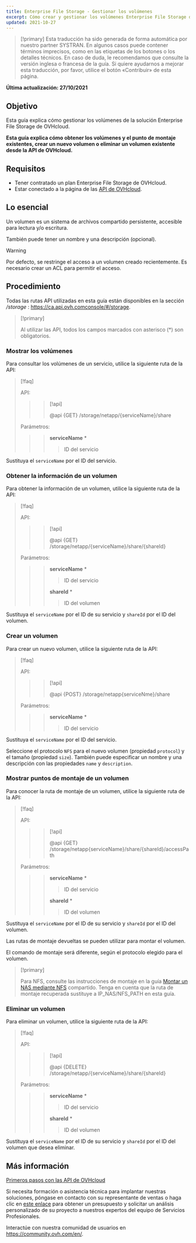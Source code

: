 ```yaml
---
title: Enterprise File Storage - Gestionar los volúmenes
excerpt: Cómo crear y gestionar los volúmenes Enterprise File Storage de OVHcloud utilizando las API de OVHcloud
updated: 2021-10-27
---
```


> [!primary]
> Esta traducción ha sido generada de forma automática por nuestro partner SYSTRAN. En algunos casos puede contener términos imprecisos, como en las etiquetas de los botones o los detalles técnicos. En caso de duda, le recomendamos que consulte la versión inglesa o francesa de la guía. Si quiere ayudarnos a mejorar esta traducción, por favor, utilice el botón «Contribuir» de esta página.
>

**Última actualización: 27/10/2021**

## Objetivo

Esta guía explica cómo gestionar los volúmenes de la solución Enterprise File Storage de OVHcloud.

**Esta guía explica cómo obtener los volúmenes y el punto de montaje existentes, crear un nuevo volumen o eliminar un volumen existente desde la API de OVHcloud.**

## Requisitos

- Tener contratado un plan Enterprise File Storage de OVHcloud.
- Estar conectado a la página de las [API de OVHcloud](https://ca.api.ovh.com).

## Lo esencial

Un volumen es un sistema de archivos compartido persistente, accesible para lectura y/o escritura.

También puede tener un nombre y una descripción (opcional).

> [!warning]
>
> Por defecto, se restringe el acceso a un volumen creado recientemente. Es necesario crear un ACL para permitir el acceso.
>

## Procedimiento

Todas las rutas API utilizadas en esta guía están disponibles en la sección */storage* : <https://ca.api.ovh.comconsole/#/storage>.

> [!primary]
>
> Al utilizar las API, todos los campos marcados con asterisco (\*) son obligatorios.
>

### Mostrar los volúmenes

Para consultar los volúmenes de un servicio, utilice la siguiente ruta de la API:

> [!faq]
>
> API:
>
>> > [!api]
>> >
>> > @api {GET} /storage/netapp/{serviceName}/share
>> >
>>
>
> Parámetros:
>
>> > **serviceName** *
>> >
>> >> ID del servicio
>> >
>

Sustituya el `serviceName` por el ID del servicio.

### Obtener la información de un volumen

Para obtener la información de un volumen, utilice la siguiente ruta de la API:

> [!faq]
>
> API:
>
>> > [!api]
>> >
>> > @api {GET} /storage/netapp/{serviceName}/share/{shareId}
>> >
>>
>
> Parámetros:
>
>> > **serviceName** *
>> >
>> >> ID del servicio
>> >
>> > **shareId** *
>> >
>> >> ID del volumen
>

Sustituya el `serviceName` por el ID de su servicio y `shareId` por el ID del volumen.

### Crear un volumen

Para crear un nuevo volumen, utilice la siguiente ruta de la API:

> [!faq]
>
> API:
>
>> > [!api]
>> >
>> > @api {POST} /storage/netapp{serviceNme}/share
>> >
>>
>
> Parámetros:
>
>> > **serviceName** *
>> >
>> >> ID del servicio
>> >
>

Sustituya el `serviceName` por el ID del servicio.

Seleccione el protocolo `NFS` para el nuevo volumen (propiedad `protocol`) y el tamaño (propiedad `size`).
También puede especificar un nombre y una descripción con las propiedades `name` y `description`.

### Mostrar puntos de montaje de un volumen

Para conocer la ruta de montaje de un volumen, utilice la siguiente ruta de la API:

> [!faq]
>
> API:
>
>> > [!api]
>> >
>> > @api {GET} /storage/netapp{serviceName}/share/{shareId}/accessPath
>> >
>>
>
> Parámetros:
>
>> > **serviceName** *
>> >
>> >> ID del servicio
>> >
>> > **shareId** *
>> >
>> >> ID del volumen
>

Sustituya el `serviceName` por el ID de su servicio y `shareId` por el ID del volumen.

Las rutas de montaje devueltas se pueden utilizar para montar el volumen.

El comando de montaje será diferente, según el protocolo elegido para el volumen.  

> [!primary]
>
> Para NFS, consulte las instrucciones de montaje en la guía [Montar un NAS mediante NFS](/pages/cloud/storage/file_storage/nas_nfs) compartido.
> Tenga en cuenta que la ruta de montaje recuperada sustituye a IP_NAS/NFS_PATH en esta guía.
>  

### Eliminar un volumen

Para eliminar un volumen, utilice la siguiente ruta de la API:  

> [!faq]
>
> API:
>
>> > [!api]
>> >
>> > @api {DELETE} /storage/netapp/{serviceName}/share/{shareId}
>> >
>>
>
> Parámetros:
>
>> > **serviceName** *
>> >
>> >> ID del servicio
>> >
>> > **shareId** *
>> >
>> >> ID del volumen
>

Sustituya el `serviceName` por el ID de su servicio y `shareId` por el ID del volumen que desea eliminar.

## Más información

[Primeros pasos con las API de OVHcloud](/pages/account/api/first-steps)

Si necesita formación o asistencia técnica para implantar nuestras soluciones, póngase en contacto con su representante de ventas o haga clic en [este enlace](https://www.ovhcloud.com/es/professional-services/) para obtener un presupuesto y solicitar un análisis personalizado de su proyecto a nuestros expertos del equipo de Servicios Profesionales.

Interactúe con nuestra comunidad de usuarios en <https://community.ovh.com/en/>.
